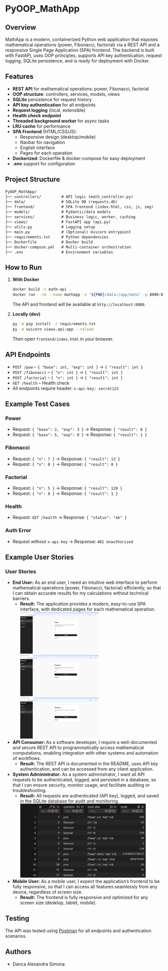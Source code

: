 # PyOOP_MathApp

## Overview
MathApp is a modern, containerized Python web application that exposes mathematical operations (power, Fibonacci, factorial) via a REST API and a responsive Single Page Application (SPA) frontend. The backend is built with FastAPI, uses OOP principles, supports API key authentication, request logging, SQLite persistence, and is ready for deployment with Docker.

## Features
- **REST API** for mathematical operations: power, Fibonacci, factorial
- **OOP structure**: controllers, services, models, views
- **SQLite** persistence for request history
- **API key authentication** for all endpoints
- **Request logging** (local, extensible)
- **Health check endpoint**
- **Threaded background worker** for async tasks
- **LRU cache** for performance
- **SPA Frontend** (HTML/CSS/JS):
  - Responsive design (desktop/mobile)
  - Navbar for navigation
  - English interface
  - Pages for each operation
- **Dockerized**: Dockerfile & docker-compose for easy deployment
- **.env** support for configuration

## Project Structure
```
PyOOP_MathApp/
├── controllers/         # API logic (math_controller.py)
├── data/                # SQLite DB (requests.db)
├── frontend/            # SPA frontend (index.html, css, js, img)
├── models/              # Pydantic/data models
├── services/            # Business logic, worker, caching
├── views/               # FastAPI app (api.py)
├── utils.py             # Logging setup
├── main.py              # (Optional) Uvicorn entrypoint
├── requirements.txt     # Python dependencies
├── Dockerfile           # Docker build
├── docker-compose.yml   # Multi-container orchestration
├── .env                 # Environment variables
```

## How to Run

1. **With Docker**
   ```sh
   docker build -t math-api .
   docker run --rm --name mathapp -v "${PWD}/data:/app/data" -p 8000:8000 math-api
   ```
   The API and frontend will be available at `http://localhost:8000`.

2. **Locally (dev)**
   ```sh
   py -m pip install -r requirements.txt
   py -m uvicorn views.api:app --reload
   ```
   Then open `frontend/index.html` in your browser.

## API Endpoints
- `POST /pow`         – `{ "base": int, "exp": int }` → `{ "result": int }`
- `POST /fibonacci`   – `{ "n": int }` → `{ "result": int }`
- `POST /factorial`   – `{ "n": int }` → `{ "result": int }`
- `GET /health`       – Health check
- All endpoints require header: `x-api-key: secret123`

## Example Test Cases
### Power
- Request: `{ "base": 2, "exp": 3 }` → Response: `{ "result": 8 }`
- Request: `{ "base": 5, "exp": 0 }` → Response: `{ "result": 1 }`

### Fibonacci
- Request: `{ "n": 7 }` → Response: `{ "result": 13 }`
- Request: `{ "n": 0 }` → Response: `{ "result": 0 }`

### Factorial
- Request: `{ "n": 5 }` → Response: `{ "result": 120 }`
- Request: `{ "n": 0 }` → Response: `{ "result": 1 }`

### Health
- Request: `GET /health` → Response: `{ "status": "ok" }`

### Auth Error
- Request without `x-api-key` → Response: `401 Unauthorized`

## Example User Stories

### User Stories

- **End User:** As an end user, I need an intuitive web interface to perform mathematical operations (power, Fibonacci, factorial) efficiently, so that I can obtain accurate results for my calculations without technical barriers.
  - **Result:** The application provides a modern, easy-to-use SPA interface, with dedicated pages for each mathematical operation.
  <br><img src="frontend/img/power_ss.png" alt="Power UI" width="250"/> <img src="frontend/img/fibo_ss.png" alt="Fibonacci UI" width="250"/> <img src="frontend/img/factorial_ss.png" alt="Factorial UI" width="250"/>
- **API Consumer:** As a software developer, I require a well-documented and secure REST API to programmatically access mathematical computations, enabling integration with other systems and automation of workflows.
  - **Result:** The REST API is documented in the README, uses API key authentication, and can be accessed from any client application.
- **System Administrator:** As a system administrator, I want all API requests to be authenticated, logged, and persisted in a database, so that I can ensure security, monitor usage, and facilitate auditing or troubleshooting.
  - **Result:** All requests are authenticated (API key), logged, and saved in the SQLite database for audit and monitoring.
  <br><img src="frontend/img/data_monitoring_ss.png" alt="Data Monitoring Screenshot" width="400"/>
- **Mobile User:** As a mobile user, I expect the application’s frontend to be fully responsive, so that I can access all features seamlessly from any device, regardless of screen size.
  - **Result:** The frontend is fully responsive and optimized for any screen size (desktop, tablet, mobile).

## Testing
The API was tested using [Postman](https://www.postman.com/) for all endpoints and authentication scenarios.

## Authors
- Danca Alexandra Simona

